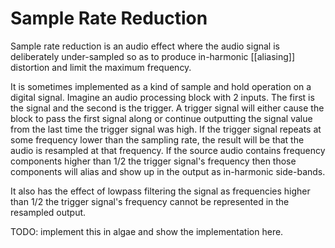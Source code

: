 ---
---
# Sample Rate Reduction
Sample rate reduction is an audio effect where the audio signal is deliberately under-sampled so as to produce in-harmonic [[aliasing]] distortion and limit the maximum frequency. 

It is sometimes implemented as a kind of sample and hold operation on a digital signal. Imagine an audio processing block with 2 inputs. The first is the signal and the second is the trigger. A trigger signal will either cause the block to pass the first signal along or continue outputting the signal value from the last time the trigger signal was high. If the trigger signal repeats at some frequency lower than the sampling rate, the result will be that the audio is resampled at that frequency. If the source audio contains frequency components higher than 1/2 the trigger signal's frequency then those components will alias and show up in the output as in-harmonic side-bands. 

It also has the effect of lowpass filtering the signal as frequencies higher than 1/2 the trigger signal's frequency cannot be represented in the resampled output. 

TODO: implement this in algae and show the implementation here.